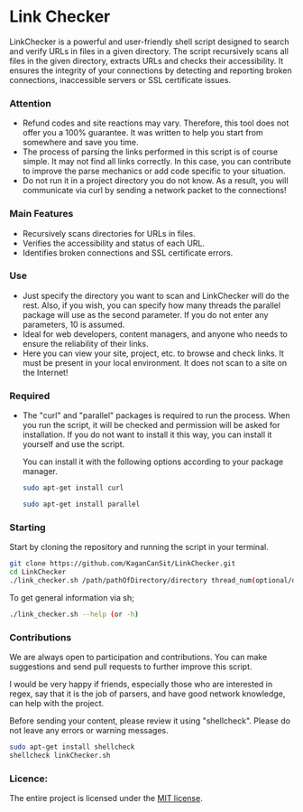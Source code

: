 # Link Checker

LinkChecker is a powerful and user-friendly shell script designed to search and verify URLs in files in a given directory. The script recursively scans all files in the given directory, extracts URLs and checks their accessibility. It ensures the integrity of your connections by detecting and reporting broken connections, inaccessible servers or SSL certificate issues.

### Attention
- Refund codes and site reactions may vary. Therefore, this tool does not offer you a 100% guarantee. It was written to help you start from somewhere and save you time.
- The process of parsing the links performed in this script is of course simple. It may not find all links correctly. In this case, you can contribute to improve the parse mechanics or add code specific to your situation.
- Do not run it in a project directory you do not know. As a result, you will communicate via curl by sending a network packet to the connections!

### Main Features
- Recursively scans directories for URLs in files.
- Verifies the accessibility and status of each URL.
- Identifies broken connections and SSL certificate errors.

### Use
- Just specify the directory you want to scan and LinkChecker will do the rest. Also, if you wish, you can specify how many threads the parallel package will use as the second parameter. If you do not enter any parameters, 10 is assumed.
- Ideal for web developers, content managers, and anyone who needs to ensure the reliability of their links.
- Here you can view your site, project, etc. to browse and check links. It must be present in your local environment. It does not scan to a site on the Internet!

### Required
- The "curl" and "parallel" packages is required to run the process. When you run the script, it will be checked and permission will be asked for installation. If you do not want to install it this way, you can install it yourself and use the script.

    You can install it with the following options according to your package manager.
    ``` bash
    sudo apt-get install curl
    ```
    ``` bash
    sudo apt-get install parallel
    ```

### Starting
Start by cloning the repository and running the script in your terminal.

``` bash
git clone https://github.com/KaganCanSit/LinkChecker.git
cd LinkChecker
./link_checker.sh /path/pathOfDirectory/directory thread_num(optional/default=10)
```

To get general information via sh;
``` bash
./link_checker.sh --help (or -h)
```

### Contributions

We are always open to participation and contributions. You can make suggestions and send pull requests to further improve this script. 

I would be very happy if friends, especially those who are interested in regex, say that it is the job of parsers, and have good network knowledge, can help with the project.

Before sending your content, please review it using "shellcheck". Please do not leave any errors or warning messages.

``` bash
sudo apt-get install shellcheck
shellcheck linkChecker.sh
```

### Licence:
The entire project is licensed under the [MIT license](https://github.com/KaganCanSit/LinkChecker/blob/main/LICENSE).
